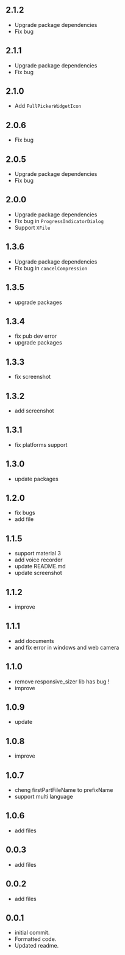 ## 2.1.2

* Upgrade package dependencies
* Fix bug

## 2.1.1

* Upgrade package dependencies
* Fix bug

## 2.1.0

* Add `FullPickerWidgetIcon`

## 2.0.6

* Fix bug

## 2.0.5

* Upgrade package dependencies
* Fix bug

## 2.0.0

* Upgrade package dependencies
* Fix bug in `ProgressIndicatorDialog`
* Support `XFile`

## 1.3.6

* Upgrade package dependencies
* Fix bug in `cancelCompression`

## 1.3.5

* upgrade packages

## 1.3.4

* fix pub dev error
* upgrade packages

## 1.3.3

* fix screenshot

## 1.3.2

* add screenshot

## 1.3.1

* fix platforms support

## 1.3.0

* update packages

## 1.2.0

* fix bugs
* add file

## 1.1.5

* support material 3
* add voice recorder
* update README.md
* update screenshot

## 1.1.2

* improve

## 1.1.1

* add documents
* and fix error in windows and web camera

## 1.1.0

* remove responsive_sizer lib has bug !
* improve

## 1.0.9

* update

## 1.0.8

* improve

## 1.0.7

* cheng firstPartFileName to prefixName
* support multi language

## 1.0.6

* add files

## 0.0.3

* add files

## 0.0.2

* add files

## 0.0.1

* initial commit.
* Formatted code.
* Updated readme.